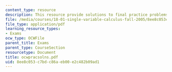 ```yaml
---
content_type: resource
description: This resource provide solutions to final practice problems.
file: /media/courses/18-01-single-variable-calculus-fall-2005/8ee8c053c7bdc86aeb00e2c482b09ad1_ocwpracsolns.pdf
file_type: application/pdf
learning_resource_types:
- Exams
ocw_type: OCWFile
parent_title: Exams
parent_type: CourseSection
resourcetype: Document
title: ocwpracsolns.pdf
uid: 8ee8c053-c7bd-c86a-eb00-e2c482b09ad1
---
```

